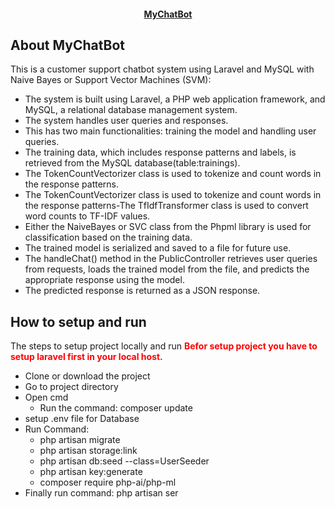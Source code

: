 <h4 align="center"><a href="https://laravel.com" target="_blank">MyChatBot</a></h4>

## About MyChatBot

This is a customer support chatbot system using Laravel and MySQL with Naive Bayes or Support Vector Machines (SVM):


<ul>
    <li>The system is built using Laravel, a PHP web application framework, and MySQL, a relational database management system.</li>
    <li>The system handles user queries and responses.</li>
    <li>This has two main functionalities: training the model and handling user queries.</li>
    <li>The training data, which includes response patterns and labels, is retrieved from the MySQL database(table:trainings).</li>
    <li>The TokenCountVectorizer class is used to tokenize and count words in the response patterns.</li>
    <li>The TokenCountVectorizer class is used to tokenize and count words in the response patterns-The TfIdfTransformer class is used to convert word counts to TF-IDF values.</li>
    <li>Either the NaiveBayes or SVC class from the Phpml library is used for classification based on the training data.</li>
    <li>The trained model is serialized and saved to a file for future use.</li>
    <li>The handleChat() method in the PublicController retrieves user queries from requests, loads the trained model from the file, and predicts the appropriate response using the model.</li>
    <li>The predicted response is returned as a JSON response.</li>
    
</ul>


## How to setup and run
The steps to setup project locally and run
<b style="color:red">Befor setup project you have to setup laravel first in your local host.</b>

<ul>
    <li>Clone or download the project</li>
    <li>Go to project directory</li>
    <li>
        Open cmd
        <ul>
            <li>Run the command: composer update</li>
        </ul>
    </li>
    <li>setup .env file for Database</li>
    <li>Run Command:
        <ul>
            <li>php artisan migrate</li>
            <li>php artisan storage:link</li>
            <li>php artisan db:seed --class=UserSeeder</li>
            <li>php artisan key:generate</li>  
            <li>composer require php-ai/php-ml</li>
        </ul>
    </li>
    <li>Finally run command: php artisan ser</li>
</ul>
